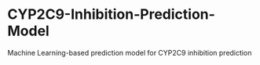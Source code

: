 # CYP2C9-Inhibition-Prediction-Model
Machine Learning-based prediction model for CYP2C9 inhibition prediction

